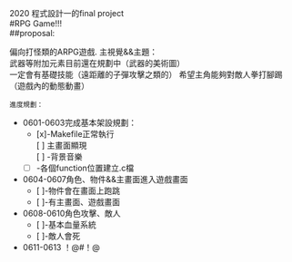 2020 程式設計一的final project  
    #RPG Game!!!  
##proposal:

偏向打怪類的ARPG遊戲. 
主視覺&&主題：  
武器等附加元素目前還在規劃中（武器的美術圖）  
一定會有基礎技能（遠距離的子彈攻擊之類的） 
希望主角能夠對敵人拳打腳踢（遊戲內的動態動畫） 

    
    進度規劃：
*	0601-0603完成基本架設規劃：  
	-  [x]-Makefile正常執行  
	[ ] 主畫面顯現  
	[ ] -背景音樂  
	+	[ ] -各個function位置建立.c檔  
*	0604-0607角色、物件&&主畫面進入遊戲畫面  
	+	[ ]-物件會在畫面上跑跳  
	+	[ ]-有主畫面、遊戲畫面  
*	0608-0610角色攻擊、敵人  
	+	[ ]-基本血量系統  
	+	[ ]-敵人會死  
*	0611-0613 ！@#！@  
		
